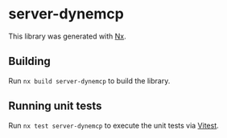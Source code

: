 # server-dynemcp

This library was generated with [Nx](https://nx.dev).

## Building

Run `nx build server-dynemcp` to build the library.

## Running unit tests

Run `nx test server-dynemcp` to execute the unit tests via [Vitest](https://vitest.dev/).
